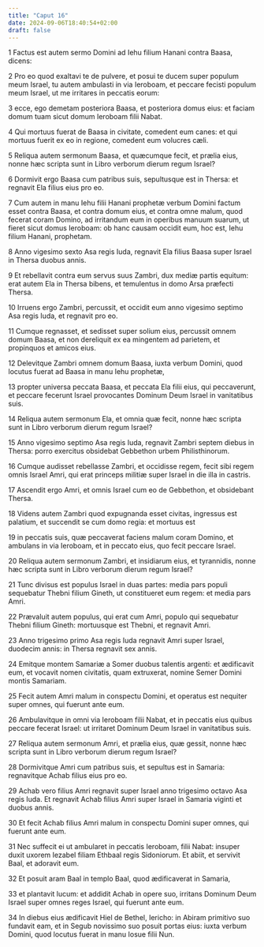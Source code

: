```yaml
---
title: "Caput 16"
date: 2024-09-06T18:40:54+02:00
draft: false
---
```




1 Factus est autem sermo Domini ad Iehu filium Hanani contra Baasa, dicens:

2 Pro eo quod exaltavi te de pulvere, et posui te ducem super populum meum Israel, tu autem ambulasti in via Ieroboam, et peccare fecisti populum meum Israel, ut me irritares in peccatis eorum:

3 ecce, ego demetam posteriora Baasa, et posteriora domus eius: et faciam domum tuam sicut domum Ieroboam filii Nabat.

4 Qui mortuus fuerat de Baasa in civitate, comedent eum canes: et qui mortuus fuerit ex eo in regione, comedent eum volucres cæli.

5 Reliqua autem sermonum Baasa, et quæcumque fecit, et prælia eius, nonne hæc scripta sunt in Libro verborum dierum regum Israel?

6 Dormivit ergo Baasa cum patribus suis, sepultusque est in Thersa: et regnavit Ela filius eius pro eo.

7 Cum autem in manu Iehu filii Hanani prophetæ verbum Domini factum esset contra Baasa, et contra domum eius, et contra omne malum, quod fecerat coram Domino, ad irritandum eum in operibus manuum suarum, ut fieret sicut domus Ieroboam: ob hanc causam occidit eum, hoc est, Iehu filium Hanani, prophetam.

8 Anno vigesimo sexto Asa regis Iuda, regnavit Ela filius Baasa super Israel in Thersa duobus annis.

9 Et rebellavit contra eum servus suus Zambri, dux mediæ partis equitum: erat autem Ela in Thersa bibens, et temulentus in domo Arsa præfecti Thersa.

10 Irruens ergo Zambri, percussit, et occidit eum anno vigesimo septimo Asa regis Iuda, et regnavit pro eo.

11 Cumque regnasset, et sedisset super solium eius, percussit omnem domum Baasa, et non dereliquit ex ea mingentem ad parietem, et propinquos et amicos eius.

12 Delevitque Zambri omnem domum Baasa, iuxta verbum Domini, quod locutus fuerat ad Baasa in manu Iehu prophetæ,

13 propter universa peccata Baasa, et peccata Ela filii eius, qui peccaverunt, et peccare fecerunt Israel provocantes Dominum Deum Israel in vanitatibus suis.

14 Reliqua autem sermonum Ela, et omnia quæ fecit, nonne hæc scripta sunt in Libro verborum dierum regum Israel?

15 Anno vigesimo septimo Asa regis Iuda, regnavit Zambri septem diebus in Thersa: porro exercitus obsidebat Gebbethon urbem Philisthinorum.

16 Cumque audisset rebellasse Zambri, et occidisse regem, fecit sibi regem omnis Israel Amri, qui erat princeps militiæ super Israel in die illa in castris.

17 Ascendit ergo Amri, et omnis Israel cum eo de Gebbethon, et obsidebant Thersa.

18 Videns autem Zambri quod expugnanda esset civitas, ingressus est palatium, et succendit se cum domo regia: et mortuus est

19 in peccatis suis, quæ peccaverat faciens malum coram Domino, et ambulans in via Ieroboam, et in peccato eius, quo fecit peccare Israel.

20 Reliqua autem sermonum Zambri, et insidiarum eius, et tyrannidis, nonne hæc scripta sunt in Libro verborum dierum regum Israel?

21 Tunc divisus est populus Israel in duas partes: media pars populi sequebatur Thebni filium Gineth, ut constitueret eum regem: et media pars Amri.

22 Prævaluit autem populus, qui erat cum Amri, populo qui sequebatur Thebni filium Gineth: mortuusque est Thebni, et regnavit Amri.

23 Anno trigesimo primo Asa regis Iuda regnavit Amri super Israel, duodecim annis: in Thersa regnavit sex annis.

24 Emitque montem Samariæ a Somer duobus talentis argenti: et ædificavit eum, et vocavit nomen civitatis, quam extruxerat, nomine Semer Domini montis Samariam.

25 Fecit autem Amri malum in conspectu Domini, et operatus est nequiter super omnes, qui fuerunt ante eum.

26 Ambulavitque in omni via Ieroboam filii Nabat, et in peccatis eius quibus peccare fecerat Israel: ut irritaret Dominum Deum Israel in vanitatibus suis.

27 Reliqua autem sermonum Amri, et prælia eius, quæ gessit, nonne hæc scripta sunt in Libro verborum dierum regum Israel?

28 Dormivitque Amri cum patribus suis, et sepultus est in Samaria: regnavitque Achab filius eius pro eo.

29 Achab vero filius Amri regnavit super Israel anno trigesimo octavo Asa regis Iuda. Et regnavit Achab filius Amri super Israel in Samaria viginti et duobus annis.

30 Et fecit Achab filius Amri malum in conspectu Domini super omnes, qui fuerunt ante eum.

31 Nec suffecit ei ut ambularet in peccatis Ieroboam, filii Nabat: insuper duxit uxorem Iezabel filiam Ethbaal regis Sidoniorum. Et abiit, et servivit Baal, et adoravit eum.

32 Et posuit aram Baal in templo Baal, quod ædificaverat in Samaria,

33 et plantavit lucum: et addidit Achab in opere suo, irritans Dominum Deum Israel super omnes reges Israel, qui fuerunt ante eum.

34 In diebus eius ædificavit Hiel de Bethel, Iericho: in Abiram primitivo suo fundavit eam, et in Segub novissimo suo posuit portas eius: iuxta verbum Domini, quod locutus fuerat in manu Iosue filii Nun.

